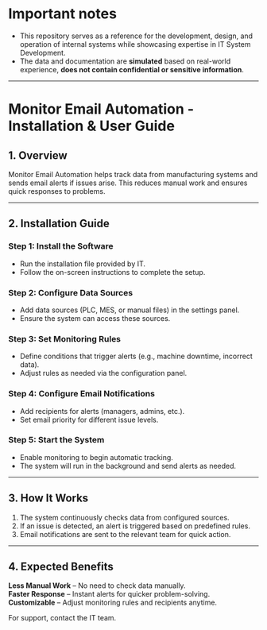 
# **Important notes**
- This repository serves as a reference for the development, design, and operation of internal systems while showcasing expertise in IT System Development.
- The data and documentation are **simulated** based on real-world experience,
**does not contain confidential or sensitive information**.
---
# Monitor Email Automation - Installation & User Guide

## 1. Overview
Monitor Email Automation helps track data from manufacturing systems and sends email alerts if issues arise. This reduces manual work and ensures quick responses to problems.

---

## 2. Installation Guide

###  Step 1: Install the Software
- Run the installation file provided by IT.
- Follow the on-screen instructions to complete the setup.

###  Step 2: Configure Data Sources
- Add data sources (PLC, MES, or manual files) in the settings panel.
- Ensure the system can access these sources.

###  Step 3: Set Monitoring Rules
- Define conditions that trigger alerts (e.g., machine downtime, incorrect data).
- Adjust rules as needed via the configuration panel.

###  Step 4: Configure Email Notifications
- Add recipients for alerts (managers, admins, etc.).
- Set email priority for different issue levels.

###  Step 5: Start the System
- Enable monitoring to begin automatic tracking.
- The system will run in the background and send alerts as needed.

---

## 3. How It Works
1. The system continuously checks data from configured sources.
2. If an issue is detected, an alert is triggered based on predefined rules.
3. Email notifications are sent to the relevant team for quick action.

---

## 4. Expected Benefits
 **Less Manual Work** – No need to check data manually.  
 **Faster Response** – Instant alerts for quicker problem-solving.  
 **Customizable** – Adjust monitoring rules and recipients anytime.  

For support, contact the IT team. 
